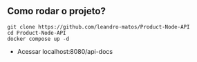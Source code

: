 ## Como rodar o projeto?

```
git clone https://github.com/leandro-matos/Product-Node-API
cd Product-Node-API
docker compose up -d
```
* Acessar localhost:8080/api-docs
